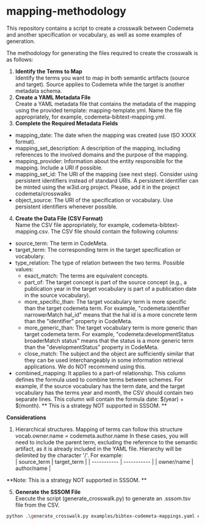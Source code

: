 # mapping-methodology
This repository contains a script to create a crosswalk between Codemeta and another specification or vocabulary, as well as some examples of generation.

The methodology for generating the files required to create the crosswalk is as follows:
1. **Identify the Terms to Map**<br>
Identify the terms you want to map in both semantic artifacts (source and target). Source applies to Codemeta while the target is another metadata schema.
2. **Create a YAML Metadata File**<br>
Create a YAML metadata file that contains the metadata of the mapping using the provided template: mapping-template.yml.
Name the file appropriately, for example, codemeta-bibtext-mapping.yml.
3. **Complete the Required Metadata Fields**<br>
- mapping_date: The date when the mapping was created (use ISO XXXX format).
- mapping_set_description: A description of the mapping, including references to the involved domains and the purpose of the mapping.
- mapping_provider: Information about the entity responsible for the mapping. Include a URI if possible.
- mapping_set_id: The URI of the mapping (see next step). Consider using persistent identifiers instead of standard URIs. A persistent identifier can be minted using the w3id.org project. Please, add it in the project codemeta/crosswalks
- object_source: The URI of the specification or vocabulary. Use persistent identifiers whenever possible.
4. **Create the Data File (CSV Format)**<br>
Name the CSV file appropriately, for example, codemeta-bibtext-mapping.csv.
The CSV file should contain the following columns:
- source_term: The term in CodeMeta.
- target_term: The corresponding term in the target specification or vocabulary.
- type_relation: The type of relation between the two terms. Possible values:
    - exact_match: The terms are equivalent concepts.
    - part_of: The target concept is part of the source concept (e.g., a publication year in the target vocabulary is part of a publication date in the source vocabulary).
    - more_specific_than: The target vocabulary term is more specific than the target codemeta term. For example, "codemeta:identifier narrowerMatch hal_id" means that the hal id is a more concrete term than the "identifier" property in CodeMeta. 
    - more_generic_than:  The target vocabulary term is more generic than target codemeta term. For example, "codemeta:developmentStatus broaderMatch status" means that the status is a more generic term than the "developmentStatus" property in CodeMeta.
    - close_match: The subject and the object are sufficiently similar that they can be used interchangeably in some information retrieval applications. We do NOT recommend using this.
- combined_mapping: It applies to a part-of relationship. This column defines the formula used to combine terms between schemes.  For example, if the source vocabulary has the term date, and the target vocabulary has the terms year and month, the CSV should contain two separate lines. This column will contain the formula date: $(year) + $(month). ** This is a strategy NOT supported in SSSOM. **

**Considerations**

1. Hierarchical structures.
Mapping of terms can follow this structure
vocab.owner.name = codemeta.author.name
In these cases, you will need to include the parent term, excluding the reference to the semantic artifact, as it is already included in the YAML file. Hierarchy will be delimited by the character '/'. For example: <br>
| source_term | target_term |
| ----------- | ----------- |
| owner/name  | author/name |

**Note: This is a strategy NOT supported in SSSOM. **

5. **Generate the SSSOM File**<br>
Execute the script (generate_crosswalk.py) to generate an .sssom.tsv file from the CSV.
```bash
python .\generate_crosswalk.py examples/bibtex-codemeta-mappings.yaml examples/bibtex-codemeta-mappings.csv
